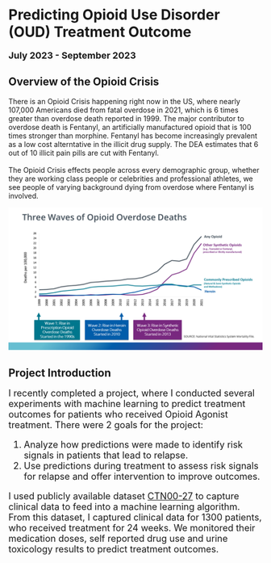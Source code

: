 # Predicting Opioid Use Disorder (OUD) Treatment Outcome
<font size="4">**July 2023 - September 2023**</font>

## Overview of the Opioid Crisis

There is an Opioid Crisis happening right now in the US, where nearly 107,000 Americans died from fatal overdose in 2021, which is 6 times greater than overdose death reported in 1999.  The major contributor to overdose death is Fentanyl, an artificially manufactured opioid that is 100 times stronger than morphine.  Fentanyl has become increasingly prevalent as a low cost alterntative in the illicit drug supply.  The DEA estimates that 6 out of 10 illicit pain pills are cut with Fentanyl.<br>
<br> The Opioid Crisis effects people across every demographic group, whether they are working class people or celebrities and professional athletes, we see people of varying background dying from overdose where Fentanyl is involved. </font>

![oud stats](images\o.png)

## Project Introduction
<font size="4"> I recently completed a project, where I conducted several experiments with machine learning to predict treatment outcomes for patients who received Opioid Agonist treatment.  There were 2 goals for the project:<br>
 1) Analyze how predictions were made to identify risk signals in patients that lead to relapse.<br> 
2) Use predictions during treatment to assess risk signals for relapse and offer intervention to improve outcomes.

I used publicly available dataset [CTN00-27](https://datashare.nida.nih.gov/study/nida-ctn-0027) to capture clinical data to feed into a machine learning algorithm.  From this dataset, I captured clinical data for 1300 patients, who received treatment for 24 weeks.  We monitored their medication doses, self reported drug use and urine toxicology results to predict treatment outcomes.


